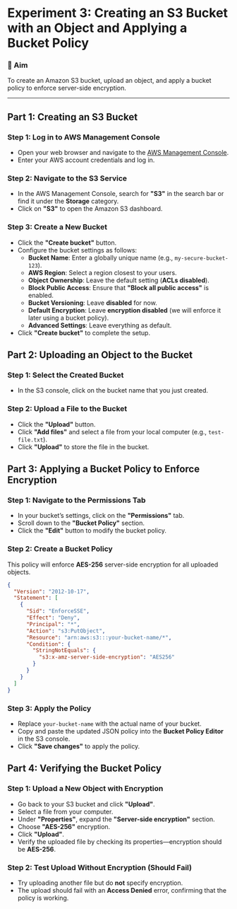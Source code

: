 # Experiment 3: Creating an S3 Bucket with an Object and Applying a Bucket Policy

### 🎯 Aim
To create an Amazon S3 bucket, upload an object, and apply a bucket policy to enforce server-side encryption.

---

## **Part 1: Creating an S3 Bucket**

### **Step 1: Log in to AWS Management Console**
- Open your web browser and navigate to the [AWS Management Console](https://aws.amazon.com/console/).
- Enter your AWS account credentials and log in.

### **Step 2: Navigate to the S3 Service**
- In the AWS Management Console, search for **"S3"** in the search bar or find it under the **Storage** category.
- Click on **"S3"** to open the Amazon S3 dashboard.

### **Step 3: Create a New Bucket**
- Click the **"Create bucket"** button.
- Configure the bucket settings as follows:
  - **Bucket Name**: Enter a globally unique name (e.g., `my-secure-bucket-123`).
  - **AWS Region**: Select a region closest to your users.
  - **Object Ownership**: Leave the default setting (**ACLs disabled**).
  - **Block Public Access**: Ensure that **"Block all public access"** is enabled.
  - **Bucket Versioning**: Leave **disabled** for now.
  - **Default Encryption**: Leave **encryption disabled** (we will enforce it later using a bucket policy).
  - **Advanced Settings**: Leave everything as default.
- Click **"Create bucket"** to complete the setup.

## **Part 2: Uploading an Object to the Bucket**

### **Step 1: Select the Created Bucket**
- In the S3 console, click on the bucket name that you just created.

### **Step 2: Upload a File to the Bucket**
- Click the **"Upload"** button.
- Click **"Add files"** and select a file from your local computer (e.g., `test-file.txt`).
- Click **"Upload"** to store the file in the bucket.

## **Part 3: Applying a Bucket Policy to Enforce Encryption**

### **Step 1: Navigate to the Permissions Tab**
- In your bucket’s settings, click on the **"Permissions"** tab.
- Scroll down to the **"Bucket Policy"** section.
- Click the **"Edit"** button to modify the bucket policy.

### **Step 2: Create a Bucket Policy**
This policy will enforce **AES-256** server-side encryption for all uploaded objects.

```json
{
  "Version": "2012-10-17",
  "Statement": [
    {
      "Sid": "EnforceSSE",
      "Effect": "Deny",
      "Principal": "*",
      "Action": "s3:PutObject",
      "Resource": "arn:aws:s3:::your-bucket-name/*",
      "Condition": {
        "StringNotEquals": {
          "s3:x-amz-server-side-encryption": "AES256"
        }
      }
    }
  ]
}
```

### **Step 3: Apply the Policy**
- Replace `your-bucket-name` with the actual name of your bucket.
- Copy and paste the updated JSON policy into the **Bucket Policy Editor** in the S3 console.
- Click **"Save changes"** to apply the policy.

## **Part 4: Verifying the Bucket Policy**

### **Step 1: Upload a New Object with Encryption**
- Go back to your S3 bucket and click **"Upload"**.
- Select a file from your computer.
- Under **"Properties"**, expand the **"Server-side encryption"** section.
- Choose **"AES-256"** encryption.
- Click **"Upload"**.
- Verify the uploaded file by checking its properties—encryption should be **AES-256**.

### **Step 2: Test Upload Without Encryption (Should Fail)**
- Try uploading another file but do **not** specify encryption.
- The upload should fail with an **Access Denied** error, confirming that the policy is working.
